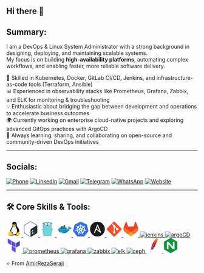 ## Hi there 👋


## Summary:
I am a DevOps & Linux System Administrator with a strong background in designing, deploying, and maintaining scalable systems.  
My focus is on building **high-availability platforms**, automating complex workflows, and enabling faster, more reliable software delivery.

🔧 Skilled in Kubernetes, Docker, GitLab CI/CD, Jenkins, and infrastructure-as-code tools (Terraform, Ansible)  
📊 Experienced in observability stacks like Prometheus, Grafana, Zabbix, and ELK for monitoring & troubleshooting  
💡 Enthusiastic about bridging the gap between development and operations to accelerate business outcomes  
🌍 Currently working on enterprise cloud-native projects and exploring advanced GitOps practices with ArgoCD  
🚀 Always learning, sharing, and collaborating on open-source and community-driven DevOps initiatives

---

## Socials:
[![Phone](https://img.shields.io/badge/PHONE-+989362329241-2ea44f?style=for-the-badge&logo=telephone&logoColor=white)](tel:+989362329241)
[![LinkedIn](https://img.shields.io/badge/LINKEDIN-blue?style=for-the-badge&logo=linkedin)](https://www.linkedin.com/in/amir-seraji/)
[![Gmail](https://img.shields.io/badge/GMAIL-D14836?style=for-the-badge&logo=gmail&logoColor=white)](mailto:dev.seraji@gmail.com)
[![Telegram](https://img.shields.io/badge/TELEGRAM-blue?style=for-the-badge&logo=telegram)](https://t.me/arseraji)
[![WhatsApp](https://img.shields.io/badge/WHATSAPP-Chat-25D366?style=for-the-badge&logo=whatsapp&logoColor=white)](https://wa.me/989362329241)
[![Website](https://img.shields.io/badge/PORTFOLIO-000000?style=for-the-badge&logo=About.me&logoColor=white)](https://linuxstack.ir)

---


## 🛠 Core Skills & Tools:

<p align="left">
  <a href="https://www.kernel.org/" target="_blank">
    <img src="https://raw.githubusercontent.com/devicons/devicon/master/icons/linux/linux-original.svg" alt="linux" width="40" height="40"/>
  </a>
  <a href="https://www.gnu.org/software/bash/" target="_blank">
    <img src="https://raw.githubusercontent.com/devicons/devicon/master/icons/bash/bash-original.svg" alt="bash" width="40" height="40"/>
  </a>
  <a href="https://go.dev/" target="_blank">
    <img src="https://raw.githubusercontent.com/devicons/devicon/master/icons/go/go-original.svg" alt="golang" width="40" height="40"/>
  </a>
  <a href="https://www.docker.com/" target="_blank">
    <img src="https://raw.githubusercontent.com/devicons/devicon/master/icons/docker/docker-original.svg" alt="docker" width="40" height="40"/>
  </a>
  <a href="https://kubernetes.io/" target="_blank">
    <img src="https://raw.githubusercontent.com/devicons/devicon/master/icons/kubernetes/kubernetes-plain.svg" alt="kubernetes" width="40" height="40"/>
  </a>
  <a href="https://www.ansible.com/" target="_blank">
    <img src="https://raw.githubusercontent.com/devicons/devicon/master/icons/ansible/ansible-original.svg" alt="ansible" width="40" height="40"/>
  </a>
  <a href="https://git-scm.com/" target="_blank">
    <img src="https://raw.githubusercontent.com/devicons/devicon/master/icons/git/git-original.svg" alt="git" width="40" height="40"/>
  </a>
  <a href="https://about.gitlab.com/" target="_blank">
    <img src="https://raw.githubusercontent.com/devicons/devicon/master/icons/gitlab/gitlab-original.svg" alt="gitlab" width="40" height="40"/>
  </a>
  <a href="https://www.jenkins.io/" target="_blank">
    <img src="https://www.vectorlogo.zone/logos/jenkins/jenkins-icon.svg" alt="jenkins" width="40" height="40"/>
  </a>
  <a href="https://argo-cd.readthedocs.io/" target="_blank">
    <img src="https://www.vectorlogo.zone/logos/argoprojio/argoprojio-icon.svg" alt="argoCD" width="40" height="40"/>
  </a>
  <a href="https://www.terraform.io/" target="_blank">
    <img src="https://raw.githubusercontent.com/devicons/devicon/master/icons/terraform/terraform-original.svg" alt="terraform" width="40" height="40"/>
  </a>
  <a href="https://prometheus.io/" target="_blank">
    <img src="https://www.vectorlogo.zone/logos/prometheusio/prometheusio-icon.svg" alt="prometheus" width="40" height="40"/>
  </a>
  <a href="https://grafana.com/" target="_blank">
    <img src="https://www.vectorlogo.zone/logos/grafana/grafana-icon.svg" alt="grafana" width="40" height="40"/>
  </a>
  <a href="https://www.zabbix.com/" target="_blank">
    <img src="https://www.vectorlogo.zone/logos/zabbix/zabbix-icon.svg" alt="zabbix" width="40" height="40"/>
  </a>
  <a href="https://www.elastic.co/what-is/elk-stack" target="_blank">
    <img src="https://www.vectorlogo.zone/logos/elastic/elastic-icon.svg" alt="elk" width="40" height="40"/>
  </a>
  <a href="https://ceph.io/en/" target="_blank">
    <img src="https://www.vectorlogo.zone/logos/ceph/ceph-icon.svg" alt="ceph" width="40" height="40"/>
  </a>
  <a href="https://httpd.apache.org/" target="_blank">
    <img src="https://raw.githubusercontent.com/devicons/devicon/master/icons/apache/apache-original.svg" alt="apache" width="40" height="40"/>
  </a>
  <a href="https://nginx.org/" target="_blank">
    <img src="https://raw.githubusercontent.com/devicons/devicon/master/icons/nginx/nginx-original.svg" alt="nginx" width="40" height="40"/>
  </a>
</p>




⭐️ From [AmirRezaSeraji](https://github.com/AmirRezaSeraji)
